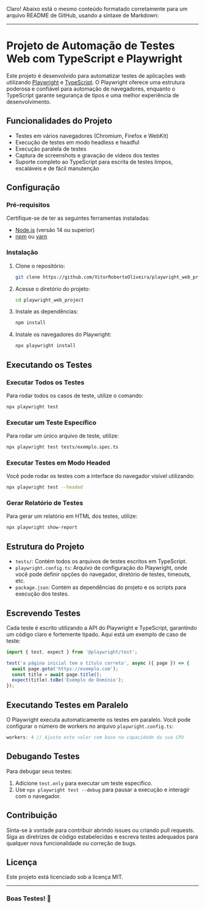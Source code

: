 Claro! Abaixo está o mesmo conteúdo formatado corretamente para um arquivo README de GitHub, usando a sintaxe de Markdown:

---

# Projeto de Automação de Testes Web com TypeScript e Playwright

Este projeto é desenvolvido para automatizar testes de aplicações web utilizando [Playwright](https://playwright.dev/) e [TypeScript](https://www.typescriptlang.org/). O Playwright oferece uma estrutura poderosa e confiável para automação de navegadores, enquanto o TypeScript garante segurança de tipos e uma melhor experiência de desenvolvimento.

## Funcionalidades do Projeto

- Testes em vários navegadores (Chromium, Firefox e WebKit)
- Execução de testes em modo headless e headful
- Execução paralela de testes
- Captura de screenshots e gravação de vídeos dos testes
- Suporte completo ao TypeScript para escrita de testes limpos, escaláveis e de fácil manutenção

## Configuração

### Pré-requisitos

Certifique-se de ter as seguintes ferramentas instaladas:

- [Node.js](https://nodejs.org/) (versão 14 ou superior)
- [npm](https://www.npmjs.com/) ou [yarn](https://yarnpkg.com/)

### Instalação

1. Clone o repositório:

   ```bash
   git clone https://github.com/VitorRobertoOliveira/playwright_web_project.git
   ```

2. Acesse o diretório do projeto:

   ```bash
   cd playwright_web_project
   ```

3. Instale as dependências:

   ```bash
   npm install
   ```

4. Instale os navegadores do Playwright:

   ```bash
   npx playwright install
   ```

## Executando os Testes

### Executar Todos os Testes

Para rodar todos os casos de teste, utilize o comando:

```bash
npx playwright test
```

### Executar um Teste Específico

Para rodar um único arquivo de teste, utilize:

```bash
npx playwright test tests/exemplo.spec.ts
```

### Executar Testes em Modo Headed

Você pode rodar os testes com a interface do navegador visível utilizando:

```bash
npx playwright test --headed
```

### Gerar Relatório de Testes

Para gerar um relatório em HTML dos testes, utilize:

```bash
npx playwright show-report
```

## Estrutura do Projeto

- `tests/`: Contém todos os arquivos de testes escritos em TypeScript.
- `playwright.config.ts`: Arquivo de configuração do Playwright, onde você pode definir opções do navegador, diretório de testes, timeouts, etc.
- `package.json`: Contém as dependências do projeto e os scripts para execução dos testes.

## Escrevendo Testes

Cada teste é escrito utilizando a API do Playwright e TypeScript, garantindo um código claro e fortemente tipado. Aqui está um exemplo de caso de teste:

```typescript
import { test, expect } from '@playwright/test';

test('a página inicial tem o título correto', async ({ page }) => {
  await page.goto('https://exemplo.com');
  const title = await page.title();
  expect(title).toBe('Exemplo de Domínio');
});
```

## Executando Testes em Paralelo

O Playwright executa automaticamente os testes em paralelo. Você pode configurar o número de workers no arquivo `playwright.config.ts`:

```typescript
workers: 4 // Ajuste este valor com base na capacidade da sua CPU
```

## Debugando Testes

Para debugar seus testes:

1. Adicione `test.only` para executar um teste específico.
2. Use `npx playwright test --debug` para pausar a execução e interagir com o navegador.

## Contribuição

Sinta-se à vontade para contribuir abrindo issues ou criando pull requests. Siga as diretrizes de código estabelecidas e escreva testes adequados para qualquer nova funcionalidade ou correção de bugs.

## Licença

Este projeto está licenciado sob a licença MIT.

---

### Boas Testes! 🎉
